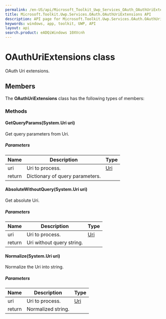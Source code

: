 ```yaml
---
permalink: /en-US/api/Microsoft_Toolkit_Uwp_Services_OAuth_OAuthUriExtensions.htm
title: Microsoft.Toolkit.Uwp.Services.OAuth.OAuthUriExtensions API 
description: API page for Microsoft.Toolkit.Uwp.Services.OAuth.OAuthUriExtensions
keywords: windows, app, toolkit, UWP, API
layout: api
search.product: eADQiWindows 10XVcnh
---
```



# OAuthUriExtensions class

OAuth Uri extensions.

## Members

The **OAuthUriExtensions** class has the following types of members:

### Methods

#### GetQueryParams(System.Uri uri)

Get query parameters from Uri.

##### Parameters



| Name | Description | Type || --- | --- | --- || uri | Uri to process. | [Uri](https://msdn.microsoft.com/library/windows/apps/System.Uri) || return |Dictionary of query parameters. |


#### AbsoluteWithoutQuery(System.Uri uri)

Get absolute Uri.

##### Parameters



| Name | Description | Type || --- | --- | --- || uri | Uri to process. | [Uri](https://msdn.microsoft.com/library/windows/apps/System.Uri) || return |Uri without query string. |


#### Normalize(System.Uri uri)

Normalize the Uri into string.

##### Parameters



| Name | Description | Type || --- | --- | --- || uri | Uri to process. | [Uri](https://msdn.microsoft.com/library/windows/apps/System.Uri) || return |Normalized string. |

